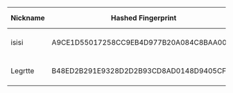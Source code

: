 | Nickname |  Hashed Fingerprint	| Or Addresses | Contact | Running | Flags | Last Seen | First Seen | Last Restarted | Advertised Bandwidth | Platform | Version | Version Status | Recommended Version | Verified hostnames | Exit policy |
|---|---|---|---|---|---|---|---|---|---|---|---|---|---|---|---|
|isisi | A9CE1D55017258CC9EB4D977B20A084C8BAA0011 | ["185.242.6.6:9001"] | N/A | true | Running, V2Dir, Valid | 2025-08-20 05:00:00 | 2025-08-20 01:00:00 | 2025-08-20 00:05:22 | 0 | Tor 0.4.8.17 on Linux | 0.4.8.17 | recommended | true | N/A | ["reject *:*"]|
|Legrtte | B48ED2B291E9328D2D2B93CD8AD0148D9405CF89 | ["23.95.75.237:9001"] | N/A | true | Running, V2Dir, Valid | 2025-08-20 05:00:00 | 2025-08-20 01:00:00 | 2025-08-19 23:57:41 | 0 | Tor 0.4.8.17 on Linux | 0.4.8.17 | recommended | true | N/A | ["reject *:*"]|
